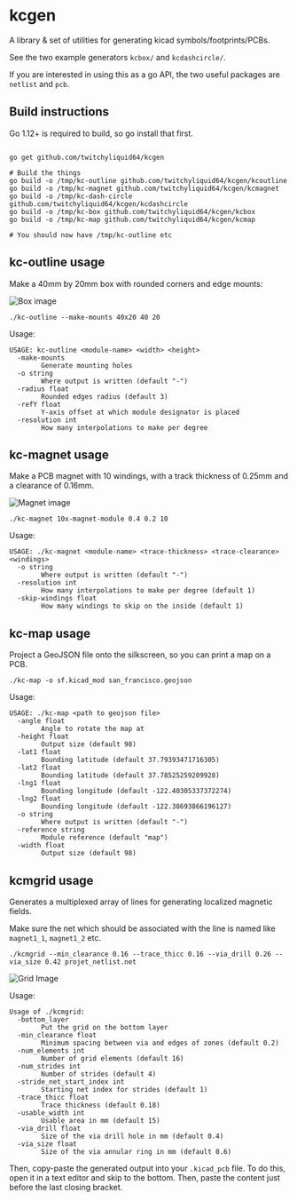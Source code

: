 # kcgen

A library & set of utilities for generating kicad symbols/footprints/PCBs.

See the two example generators `kcbox/` and `kcdashcircle/`.

If you are interested in using this as a go API, the two useful packages are `netlist` and `pcb`.

## Build instructions

Go 1.12+ is required to build, so go install that first.

```shell

go get github.com/twitchyliquid64/kcgen

# Build the things
go build -o /tmp/kc-outline github.com/twitchyliquid64/kcgen/kcoutline
go build -o /tmp/kc-magnet github.com/twitchyliquid64/kcgen/kcmagnet
go build -o /tmp/kc-dash-circle github.com/twitchyliquid64/kcgen/kcdashcircle
go build -o /tmp/kc-box github.com/twitchyliquid64/kcgen/kcbox
go build -o /tmp/kc-map github.com/twitchyliquid64/kcgen/kcmap

# You should now have /tmp/kc-outline etc
```

## kc-outline  usage

Make a 40mm by 20mm box with rounded corners and edge mounts:

![Box image](https://raw.githubusercontent.com/twitchyliquid64/kcgen/master/kcoutline%2040x20.png)

```shell
./kc-outline --make-mounts 40x20 40 20
```

Usage:

```
USAGE: kc-outline <module-name> <width> <height>
  -make-mounts
    	Generate mounting holes
  -o string
    	Where output is written (default "-")
  -radius float
    	Rounded edges radius (default 3)
  -refY float
    	Y-axis offset at which module designator is placed
  -resolution int
    	How many interpolations to make per degree
```

## kc-magnet usage

Make a PCB magnet with 10 windings, with a track thickness of 0.25mm and a clearance of 0.16mm.

![Magnet image](https://raw.githubusercontent.com/twitchyliquid64/kcgen/master/kcmagnet.png)

```shell
./kc-magnet 10x-magnet-module 0.4 0.2 10
```

Usage:

```
USAGE: ./kc-magnet <module-name> <trace-thickness> <trace-clearance> <windings>
  -o string
    	Where output is written (default "-")
  -resolution int
    	How many interpolations to make per degree (default 1)
  -skip-windings float
    	How many windings to skip on the inside (default 1)
```

## kc-map usage

Project a GeoJSON file onto the silkscreen, so you can print a map on a PCB.

```shell
./kc-map -o sf.kicad_mod san_francisco.geojson
```

Usage:

```
USAGE: ./kc-map <path to geojson file>
  -angle float
    	Angle to rotate the map at
  -height float
    	Output size (default 98)
  -lat1 float
    	Bounding latitude (default 37.79393471716305)
  -lat2 float
    	Bounding latitude (default 37.78525259209928)
  -lng1 float
    	Bounding longitude (default -122.40305337372274)
  -lng2 float
    	Bounding longitude (default -122.38693866196127)
  -o string
    	Where output is written (default "-")
  -reference string
    	Module reference (default "map")
  -width float
    	Output size (default 98)
```

## kcmgrid usage

Generates a multiplexed array of lines for generating localized magnetic fields.

Make sure the net which should be associated with the line is named like `magnet1_1`, `magnet1_2` etc.

`./kcmgrid --min_clearance 0.16 --trace_thicc 0.16 --via_drill 0.26 --via_size 0.42 projet_netlist.net`

![Grid Image](https://raw.githubusercontent.com/twitchyliquid64/kcgen/master/kcmgrid.png)

Usage:

```
Usage of ./kcmgrid:
  -bottom_layer
    	Put the grid on the bottom layer
  -min_clearance float
    	Minimum spacing between via and edges of zones (default 0.2)
  -num_elements int
    	Number of grid elements (default 16)
  -num_strides int
    	Number of strides (default 4)
  -stride_net_start_index int
    	Starting net index for strides (default 1)
  -trace_thicc float
    	Trace thickness (default 0.18)
  -usable_width int
    	Usable area in mm (default 15)
  -via_drill float
    	Size of the via drill hole in mm (default 0.4)
  -via_size float
    	Size of the via annular ring in mm (default 0.6)
```

Then, copy-paste the generated output into your `.kicad_pcb` file. To do this, open it in a text editor
and skip to the bottom. Then, paste the content just before the last closing bracket.
